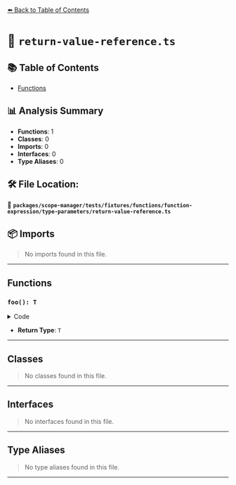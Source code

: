 [⬅️ Back to Table of Contents](../../../../../../../index.md)

# 📄 `return-value-reference.ts`

## 📚 Table of Contents

- [Functions](#functions)

## 📊 Analysis Summary

- **Functions**: 1
- **Classes**: 0
- **Imports**: 0
- **Interfaces**: 0
- **Type Aliases**: 0

## 🛠️ File Location:
📂 **`packages/scope-manager/tests/fixtures/functions/function-expression/type-parameters/return-value-reference.ts`**

## 📦 Imports

> No imports found in this file.


---

## Functions

### `foo(): T`

<details><summary>Code</summary>

```ts
function <T>(): T {}
```
</details>

- **Return Type**: `T`

---

## Classes

> No classes found in this file.


---

## Interfaces

> No interfaces found in this file.


---

## Type Aliases

> No type aliases found in this file.


---